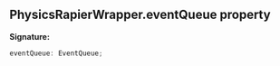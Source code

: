 
## PhysicsRapierWrapper.eventQueue property

**Signature:**

```typescript
eventQueue: EventQueue;
```
